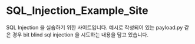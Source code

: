 # SQL_Injection_Example_Site
 SQL Injection 을 실습하기 위한 사이트입니다. 예시로 작성되어 있는 payload.py 같은 경우 bit blind sql injection 을 시도하는 내용을 담고 있습니다.
